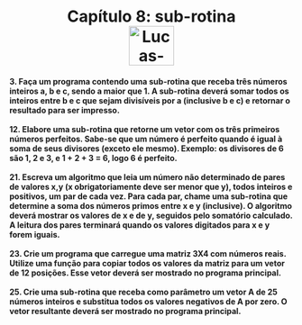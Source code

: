 <div align="center">
  <h1>
    Capítulo 8: sub-rotina <br>
    <img align="center" alt="Lucas-Java" height="70" width="80" src="https://cdn.jsdelivr.net/gh/devicons/devicon/icons/java/java-original.svg" />
  </h1>
</div>
<h4>
  3. Faça um programa contendo uma sub-rotina que receba três números inteiros a, b e c, sendo a maior
  que 1. A sub-rotina deverá somar todos os inteiros entre b e c que sejam divisíveis por a (inclusive b e
  c) e retornar o resultado para ser impresso. <br>
  <br>
  12. Elabore uma sub-rotina que retorne um vetor com os três primeiros números perfeitos. Sabe-se que um
  número é perfeito quando é igual à soma de seus divisores (exceto ele mesmo). Exemplo: os divisores
  de 6 são 1, 2 e 3, e 1 + 2 + 3 = 6, logo 6 é perfeito. <br>
  <br>
  21. Escreva um algoritmo que leia um número não determinado de pares de valores x,y (x obrigatoriamente
  deve ser menor que y), todos inteiros e positivos, um par de cada vez. Para cada par, chame uma
  sub-rotina que determine a soma dos números primos entre x e y (inclusive). O algoritmo deverá mostrar
  os valores de x e de y, seguidos pelo somatório calculado. A leitura dos pares terminará quando os
  valores digitados para x e y forem iguais. <br>
  <br>
  23. Crie um programa que carregue uma matriz 3X4 com números reais. Utilize uma função para copiar
  todos os valores da matriz para um vetor de 12 posições. Esse vetor deverá ser mostrado no programa
  principal. <br>
  <br>
  25. Crie uma sub-rotina que receba como parâmetro um vetor A de 25 números inteiros e substitua todos os
  valores negativos de A por zero. O vetor resultante deverá ser mostrado no programa principal.
</h4>
